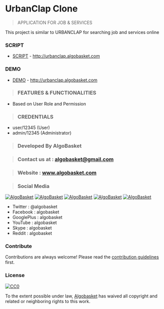 # UrbanClap Clone 

> APPLICATION FOR JOB & SERVICES

This project is similar to URBANCLAP for searching job and services online

### SCRIPT 
- [SCRIPT](http://urbanclap.algobasket.com) - http://urbanclap.algobasket.com  

### DEMO   
- [DEMO](http://urbanclap.algobasket.com) - http://urbanclap.algobasket.com

> ### FEATURES & FUNCTIONALITIES
- Based on User Role and Permission 

> ### CREDENTIALS 
 - user/12345  (User)
 - admin/12345 (Administrator) 
 
 > ### Developed By AlgoBasket
 
> ### Contact us at : algobasket@gmail.com
 
> ### Website : www.algobasket.com

> ### Social Media 
[![AlgoBasket](http://icons.iconarchive.com/icons/designbolts/hand-stitched/48/Twitter-icon.png)](http://twitter.com/algobasket)
[![AlgoBasket](http://icons.iconarchive.com/icons/designbolts/hand-stitched/48/Facebook-icon.png)](http://facebook.com/algobasket)
[![AlgoBasket](http://icons.iconarchive.com/icons/designbolts/hand-stitched/48/Google-Plus-icon.png)](https://plus.google.com/+AlgoBasket)
[![AlgoBasket](http://icons.iconarchive.com/icons/designbolts/hand-stitched/48/YouTube-icon.png)](http://youtube.com/c/AlgoBasket)
[![AlgoBasket](http://icons.iconarchive.com/icons/limav/flat-gradient-social/48/Skype-icon.png)](https://web.skype.com)
- Twitter    : @algobasket 
- Facebook   : algobasket
- GooglePlus : algobasket
- YouTube    : algobasket
- Skype      : algobasket
- Reddit     : algobasket

### Contribute

Contributions are always welcome!
Please read the [contribution guidelines](contributing.md) first.

### License

[![CC0](https://licensebuttons.net/p/zero/1.0/88x31.png)](https://creativecommons.org/publicdomain/zero/1.0/)

To the extent possible under law, [Algobasket](http://algobasket.com/copyright) has waived all copyright and related or neighboring rights to this work.
 
